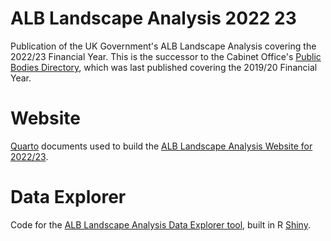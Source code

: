 # ALB Landscape Analysis 2022 23
Publication of the UK Government's ALB Landscape Analysis covering the 2022/23 Financial Year. This is the successor to the Cabinet Office's [Public Bodies Directory](https://www.gov.uk/government/publications/public-bodies-2020), which was last published covering the 2019/20 Financial Year. 

# Website
[Quarto](https://quarto.org/) documents used to build the [ALB Landscape Analysis Website for 2022/23](https://co-public-bodies.github.io/ALB_Landscape_Analysis_2022_23/).

# Data Explorer
Code for the [ALB Landscape Analysis Data Explorer tool](https://civil-service-analysis.shinyapps.io/ALB_Landscape_Analysis_Data_Explorer/), built in R [Shiny](https://shiny.posit.co/). 
